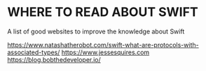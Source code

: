 # WHERE TO READ ABOUT SWIFT
A list of good websites to improve the knowledge about Swift


https://www.natashatherobot.com/swift-what-are-protocols-with-associated-types/
https://www.jessesquires.com
https://blog.bobthedeveloper.io/
